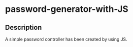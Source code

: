 # password-generator-with-JS
## Description
A simple password controller has been created by using JS.
